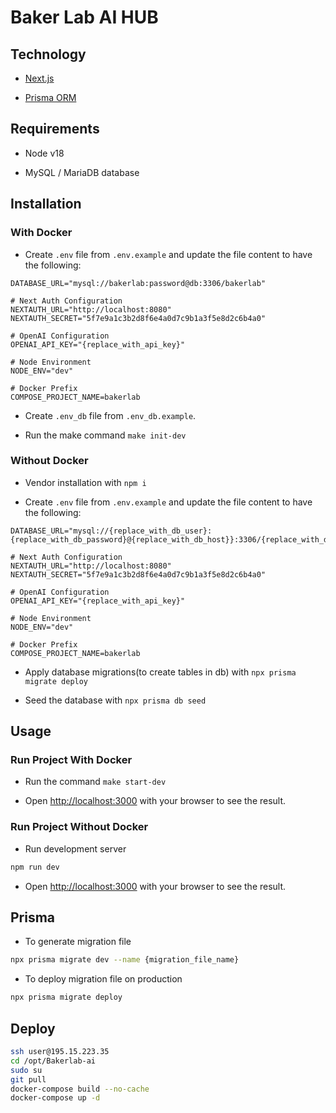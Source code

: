 # Baker Lab AI HUB

## Technology

- [Next.js](https://nextjs.org)

- [Prisma ORM](https://www.prisma.io/nextjs)


## Requirements

- Node v18

- MySQL / MariaDB database


## Installation

### With Docker

- Create `.env` file from `.env.example` and update the file content to have the following:

```
DATABASE_URL="mysql://bakerlab:password@db:3306/bakerlab"

# Next Auth Configuration
NEXTAUTH_URL="http://localhost:8080"
NEXTAUTH_SECRET="5f7e9a1c3b2d8f6e4a0d7c9b1a3f5e8d2c6b4a0"

# OpenAI Configuration
OPENAI_API_KEY="{replace_with_api_key}"

# Node Environment
NODE_ENV="dev"

# Docker Prefix
COMPOSE_PROJECT_NAME=bakerlab
```

- Create `.env_db` file from `.env_db.example`.

- Run the make command `make init-dev`

### Without Docker

- Vendor installation with `npm i`

- Create `.env` file from `.env.example` and update the file content to have the following:

```
DATABASE_URL="mysql://{replace_with_db_user}:{replace_with_db_password}@{replace_with_db_host}}:3306/{replace_with_db_name}"

# Next Auth Configuration
NEXTAUTH_URL="http://localhost:8080"
NEXTAUTH_SECRET="5f7e9a1c3b2d8f6e4a0d7c9b1a3f5e8d2c6b4a0"

# OpenAI Configuration
OPENAI_API_KEY="{replace_with_api_key}"

# Node Environment
NODE_ENV="dev"

# Docker Prefix
COMPOSE_PROJECT_NAME=bakerlab
```

- Apply database migrations(to create tables in db) with `npx prisma migrate deploy`

- Seed the database with `npx prisma db seed `

## Usage

### Run Project With Docker

- Run the command `make start-dev`

- Open [http://localhost:3000](http://localhost:3000) with your browser to see the result.

### Run Project Without Docker

- Run development server
```bash
npm run dev
```

- Open [http://localhost:3000](http://localhost:3000) with your browser to see the result.


## Prisma

- To generate migration file

```bash
npx prisma migrate dev --name {migration_file_name}
```

- To deploy migration file on production

```bash
npx prisma migrate deploy
```

## Deploy

```bash
ssh user@195.15.223.35
cd /opt/Bakerlab-ai
sudo su
git pull
docker-compose build --no-cache
docker-compose up -d
```